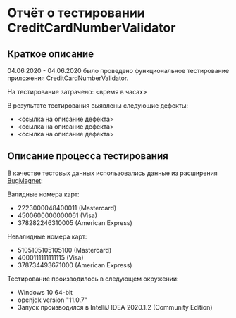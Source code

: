 # Отчёт о тестировании CreditCardNumberValidator

## Краткое описание

04.06.2020 - 04.06.2020 было проведено функциональное тестирование приложения CreditCardNumberValidator.

На тестирование затрачено: <время в часах>

В результате тестирования выявлены следующие дефекты:
* <ссылка на описание дефекта>
* <ссылка на описание дефекта>
* <ссылка на описание дефекта>

## Описание процесса тестирования

В качестве тестовых данных использовались данные из расширения [BugMagnet](https://bugmagnet.org/):

Валидные номера карт:
* 2223000048400011 (Mastercard)
* 4500600000000061 (Visa)
* 378282246310005 (American Express)

Невалидные номера карт:
* 5105105105105100 (Mastercard)
* 4000111111111115 (Visa)
* 378734493671000 (American Express)

Тестирование производилось в следующем окружении:
* Windows 10 64-bit
* openjdk version "11.0.7"
* Запуск производился в IntelliJ IDEA 2020.1.2 (Community Edition)
